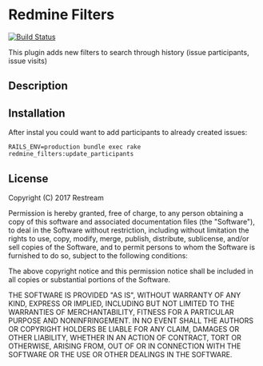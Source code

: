 # Redmine Filters

[![Build Status](https://travis-ci.org/Restream/redmine_filters.svg?branch=master)](https://travis-ci.org/Restream/redmine_filters)

This plugin adds new filters to search through history (issue participants, issue visits)

## Description

## Installation

After instal you could want to add participants to already created issues:  

    RAILS_ENV=production bundle exec rake redmine_filters:update_participants

## License

Copyright (C) 2017 Restream

Permission is hereby granted, free of charge, to any person obtaining a copy of this software and associated documentation files (the "Software"), to deal in the Software without restriction, including without limitation the rights to use, copy, modify, merge, publish, distribute, sublicense, and/or sell copies of the Software, and to permit persons to whom the Software is furnished to do so, subject to the following conditions:

The above copyright notice and this permission notice shall be included in all copies or substantial portions of the Software.

THE SOFTWARE IS PROVIDED "AS IS", WITHOUT WARRANTY OF ANY KIND, EXPRESS OR IMPLIED, INCLUDING BUT NOT LIMITED TO THE WARRANTIES OF MERCHANTABILITY, FITNESS FOR A PARTICULAR PURPOSE AND NONINFRINGEMENT. IN NO EVENT SHALL THE AUTHORS OR COPYRIGHT HOLDERS BE LIABLE FOR ANY CLAIM, DAMAGES OR OTHER LIABILITY, WHETHER IN AN ACTION OF CONTRACT, TORT OR OTHERWISE, ARISING FROM, OUT OF OR IN CONNECTION WITH THE SOFTWARE OR THE USE OR OTHER DEALINGS IN THE SOFTWARE.
